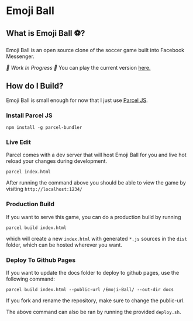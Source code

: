 # Emoji Ball

## What is Emoji Ball ⚽️?

Emoji Ball is an open source clone of the soccer game built into Facebook Messenger.

*🚨 Work In Progress 🚨*
You can play the current version [here.](https://dustinroepsch.github.io/Emoji-Ball/)

## How do I Build?

Emoji Ball is small enough for now that I just use [Parcel JS](https://parceljs.org/).

### Install Parcel JS

`npm install -g parcel-bundler`

### Live Edit

Parcel comes with a dev server that will host Emoji Ball for you and live hot reload your changes during development. 

`parcel index.html`

After running the command above you should be able to view the game by visiting `http://localhost:1234/`

### Production Build

If you want to serve this game, you can do a production build by running 

`parcel build index.html`

which will create a new `index.html` with generated `*.js` sources in the `dist` folder, which can be hosted wherever you want.

### Deploy To Github Pages

If you want to update the docs folder to deploy to github pages, use the following command:

`parcel build index.html --public-url /Emoji-Ball/ --out-dir docs`

If you fork and rename the repository, make sure to change the public-url.

The above command can also be ran by running the provided `deploy.sh`.
